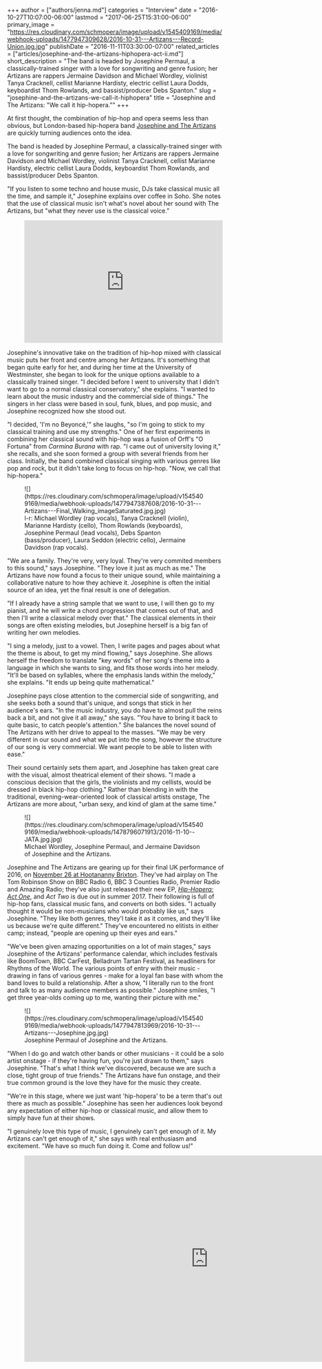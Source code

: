 +++
author = ["authors/jenna.md"]
categories = "Interview"
date = "2016-10-27T10:07:00-06:00"
lastmod = "2017-06-25T15:31:00-06:00"
primary_image = "https://res.cloudinary.com/schmopera/image/upload/v1545409169/media/webhook-uploads/1477947309628/2016-10-31---Artizans---Record-Union.jpg.jpg"
publishDate = "2016-11-11T03:30:00-07:00"
related_articles = ["articles/josephine-and-the-artizans-hiphopera-act-ii.md"]
short_description = "The band is headed by Josephine Permaul, a classically-trained singer with a love for songwriting and genre fusion; her Artizans are rappers Jermaine Davidson and Michael Wordley, violinist Tanya Cracknell, cellist Marianne Hardisty, electric cellist Laura Dodds, keyboardist Thom Rowlands, and bassist/producer Debs Spanton."
slug = "josephine-and-the-artizans-we-call-it-hiphopera"
title = "Josephine and The Artizans: &quot;We call it hip-hopera.&quot;"
+++

At first thought, the combination of hip-hop and opera seems less than obvious, but London-based hip-hopera band [Josephine and The Artizans](http://www.josephineandtheartizans.com/) are quickly turning audiences onto the idea.

The band is headed by Josephine Permaul, a classically-trained singer with a love for songwriting and genre fusion; her Artizans are rappers Jermaine Davidson and Michael Wordley, violinist Tanya Cracknell, cellist Marianne Hardisty, electric cellist Laura Dodds, keyboardist Thom Rowlands, and bassist/producer Debs Spanton.

"If you listen to some techno and house music, DJs take classical music all the time, and sample it," Josephine explains over coffee in Soho. She notes that the use of classical music isn't what's novel about her sound with The Artizans, but "what they never use is the classical voice."

<figure data-type="video">
<iframe width="461" height="285" src="https://www.youtube.com/embed/kQlONPMAEMI" frameborder="0" allowfullscreen></iframe>
</figure>

Josephine's innovative take on the tradition of hip-hop mixed with classical music puts her front and centre among her Artizans. It's something that began quite early for her, and during her time at the University of Westminster, she began to look for the unique options available to a classically trained singer. "I decided before I went to university that I didn't want to go to a normal classical conservatory," she explains. "I wanted to learn about the music industry and the commercial side of things." The singers in her class were based in soul, funk, blues, and pop music, and Josephine recognized how she stood out.

"I decided, 'I'm no Beyoncé,'" she laughs, "so I'm going to stick to my classical training and use my strengths." One of her first experiments in combining her classical sound with hip-hop was a fusion of Orff's "O Fortuna" from *Carmina Burana* with rap. "I came out of university loving it," she recalls, and she soon formed a group with several friends from her class. Initially, the band combined classical singing with various genres like pop and rock, but it didn't take long to focus on hip-hop. "Now, we call that hip-hopera."

<figure data-type="image">
![](https://res.cloudinary.com/schmopera/image/upload/v1545409169/media/webhook-uploads/1477947387608/2016-10-31---Artizans---Final_Walking_imageSaturated.jpg.jpg)
<figcaption>l-r: Michael Wordley (rap vocals), Tanya Cracknell (violin), Marianne Hardisty (cello), Thom Rowlands (keyboards), Josephine Permaul (lead vocals), Debs Spanton (bass/producer), Laura Seddon (electric cello), Jermaine Davidson (rap vocals).</figcaption>
</figure>

"We are a family. They're very, very loyal. They're very commited members to this sound," says Josephine. "They love it just as much as me." The Artizans have now found a focus to their unique sound, while maintaining a collaborative nature to how they achieve it. Josephine is often the initial source of an idea, yet the final result is one of delegation.

"If I already have a string sample that we want to use, I will then go to my pianist, and he will write a chord progression that comes out of that, and then I'll write a classical melody over that." The classical elements in their songs are often existing melodies, but Josephine herself is a big fan of writing her own melodies.

"I sing a melody, just to a vowel. Then, I write pages and pages about what the theme is about, to get my mind flowing," says Josephine. She allows herself the freedom to translate "key words" of her song's theme into a language in which she wants to sing, and fits those words into her melody. "It'll be based on syllables, where the emphasis lands within the melody," she explains. "It ends up being quite mathematical."

Josephine pays close attention to the commercial side of songwriting, and she seeks both a sound that's unique, and songs that stick in her audience's ears. "In the music industry, you do have to almost pull the reins back a bit, and not give it all away," she says. "You have to bring it back to quite basic, to catch people's attention." She balances the novel sound of The Artizans with her drive to appeal to the masses. "We may be very different in our sound and what we put into the song, however the structure of our song is very commercial. We want people to be able to listen with ease."

Their sound certainly sets them apart, and Josephine has taken great care with the visual, almost theatrical element of their shows. "I made a conscious decision that the girls, the violinists and my cellists, would be dressed in black hip-hop clothing." Rather than blending in with the traditional, evening-wear-oriented look of classical artists onstage, The Artizans are more about, "urban sexy, and kind of glam at the same time."

<figure data-type="image">
![](https://res.cloudinary.com/schmopera/image/upload/v1545409169/media/webhook-uploads/1478796071913/2016-11-10--JATA.jpg.jpg)<figcaption>Michael Wordley, Josephine Permaul, and Jermaine Davidson of Josephine and the Artizans.</figcaption>
</figure>

Josephine and The Artizans are gearing up for their final UK performance of 2016, on [November 26 at Hootananny Brixton](http://www.hootanannybrixton.co.uk/the-invisible-orchestra-mr-tea-and-the-minions-josephine-and-the-artizans-dasha-fyah/). They've had airplay on The Tom Robinson Show on BBC Radio 6, BBC 3 Counties Radio, Premier Radio and Amazing Radio; they've also just released their new EP, [*Hip-Hopera: Act One*](http://www.josephineandtheartizans.com/music), and *Act Two* is due out in summer 2017. Their following is full of hip-hop fans, classical music fans, and converts on both sides. "I actually thought it would be non-musicians who would probably like us," says Josephine. "They like both genres, they'l take it as it comes, and they'll like us because we're quite different." They've encountered no elitists in either camp; instead, "people are opening up their eyes and ears."

"We've been given amazing opportunities on a lot of main stages," says Josephine of the Artizans' performance calendar, which includes festivals like BoomTown, BBC CarFest, Belladrum Tartan Festival, as headliners for Rhythms of the World. The various points of entry with their music - drawing in fans of various genres - make for a loyal fan base with whom the band loves to build a relationship. After a show, "I literally run to the front and talk to as many audience members as possible." Josephine smiles, "I get three year-olds coming up to me, wanting their picture with me."

<figure data-type="image">
![](https://res.cloudinary.com/schmopera/image/upload/v1545409169/media/webhook-uploads/1477947813969/2016-10-31---Artizans---Josephine.jpg.jpg)
<figcaption>Josephine Permaul of Josephine and the Artizans.</figcaption>
</figure>

"When I do go and watch other bands or other musicians - it could be a solo artist onstage - if they're having fun, you're just drawn to them," says Josephine. "That's what I think we've discovered, because we are such a close, tight group of true friends." The Artizans have fun onstage, and their true common ground is the love they have for the music they create.

"We're in this stage, where we just want 'hip-hopera' to be a term that's out there as much as possible." Josephine has seen her audiences look beyond any expectation of either hip-hop or classical music, and allow them to simply have fun at their shows. 

"I genuinely love this type of music, I genuinely can't get enough of it. My Artizans can't get enough of it," she says with real enthusiasm and excitement. "We have so much fun doing it. Come and follow us!"

<figure data-type="video"><iframe width="854" height="480" src="https://www.youtube.com/embed/gNswAwwbbTE" frameborder="0" allowfullscreen></iframe>
</figure>
